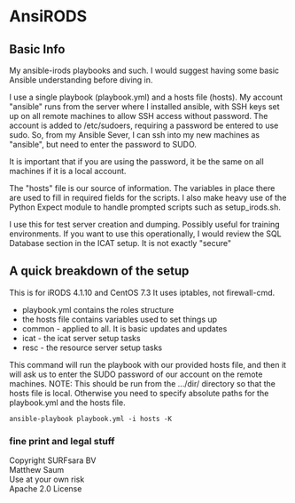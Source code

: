 # AnsiRODS
## Basic Info
My ansible-irods playbooks and such. I would suggest having some basic Ansible understanding before diving in.

I use a single playbook (playbook.yml) and a hosts file (hosts). My account "ansible" runs from the server where I installed ansible, with SSH keys set up on all remote machines to allow SSH access without password. The account is added to /etc/sudoers, requiring a password be entered to use sudo. So, from my Ansible Sever, I can ssh into my new machines as "ansible", but need to enter the password to SUDO.

It is important that if you are using the password, it be the same on all machines if it is a local account. 

The "hosts" file is our source of information. The variables in place there are used to fill in required fields for the scripts. I also make heavy use of the Python Expect module to handle prompted scripts such as setup_irods.sh.

I use this for test server creation and dumping. Possibly useful for training environments.
If you want to use this operationally, I would review the SQL Database section in the ICAT setup. It is not exactly "secure"

## A quick breakdown of the setup
This is for iRODS 4.1.10 and CentOS 7.3
It uses iptables, not firewall-cmd.

- playbook.yml contains the roles structure
- the hosts file contains variables used to set things up
- common - applied to all. It is basic updates and updates
- icat - the icat server setup tasks
- resc - the resource server setup tasks

This command will run the playbook with our provided hosts file, and then it will ask us to enter the SUDO password of our account on the remote machines. NOTE: This should be run from the .../dir/ directory so that the hosts file is local. Otherwise you need to specify absolute paths for the playbook.yml and the hosts file.
```
ansible-playbook playbook.yml -i hosts -K 
```



### fine print and legal stuff
Copyright SURFsara BV  
Matthew Saum  
Use at your own risk  
Apache 2.0 License
